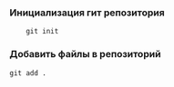 ### Инициализация гит репозитория

        git init
        
### Добавить файлы в репозиторий

    git add . 
    
 
